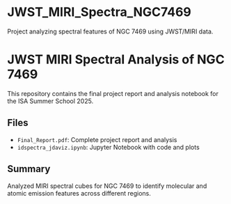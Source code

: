 # JWST_MIRI_Spectra_NGC7469
Project analyzing spectral features of NGC 7469 using JWST/MIRI data.
# JWST MIRI Spectral Analysis of NGC 7469

This repository contains the final project report and analysis notebook for the ISA Summer School 2025.

## Files
- `Final_Report.pdf`: Complete project report and analysis
- `idspectra_jdaviz.ipynb`: Jupyter Notebook with code and plots


## Summary
Analyzed MIRI spectral cubes for NGC 7469 to identify molecular and atomic emission features across different regions.
